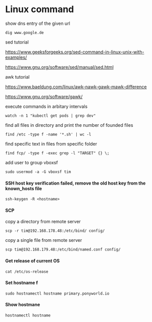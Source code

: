 # Linux command
show dns entry of the given url
```
dig www.google.de
```
sed tutorial

https://www.geeksforgeeks.org/sed-command-in-linux-unix-with-examples/

https://www.gnu.org/software/sed/manual/sed.html

awk tutorial

https://www.baeldung.com/linux/awk-nawk-gawk-mawk-difference

https://www.gnu.org/software/gawk/

execute commands in arbitary intervals
```
watch -n 1 "kubectl get pods | grep dev"
```
find all files in directory and print the number of founded files
```
find /etc -type f -name '*.sh' | wc -l
```
find specific text in files from specific folder
```
find fcp/ -type f -exec grep -l "TARGET" {} \;
```
add user to group vboxsf
```
sudo usermod -a -G vboxsf tim
```
#### SSH host key verification failed, remove the old host key from the known_hosts file
```
ssh-keygen -R <hostname>
```

#### SCP
copy a directory from remote server
```
scp -r tim@192.168.178.48:/etc/bind/ config/
```

copy a single file from remote server
```
scp tim@192.168.179.48:/etc/bind/named.conf config/
```

#### Get release of current OS
```
cat /etc/os-release
```

#### Set hostname f
```
sudo hostnamectl hostname primary.ponyworld.io
```

#### Show hostmane
```
hostnamectl hostname
```